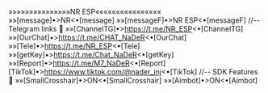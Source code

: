 »»»»»»»»»»»»»»»NR ESP««««««««««««««««
»»[message]•>NR<•[message]
»»[messageF]•>NR ESP<•[messageF] 
//-- Telegram links 🔴
»»[ChannelTG]•>https://t.me/NR_ESP<•[ChannelTG]
»»[OurChat]•>https://t.me/CHAT_NaDeR<•[OurChat]
»»[Tele]•>https://t.me/NR_ESP<•[Tele]
»»[getKey]•>https://t.me/Chat_NaDeR<•[getKey] 
»»[Report]•>https://t.me/M7_NaDeR<•[Report]
[TikTok]•>https://www.tiktok.com/@nader_inj<•[TikTok] 
//-- SDK Features  🔴 »»[SmallCrosshair]•>ON<•[SmallCrosshair] 
»»[Aimbot]•>ON<•[Aimbot]
